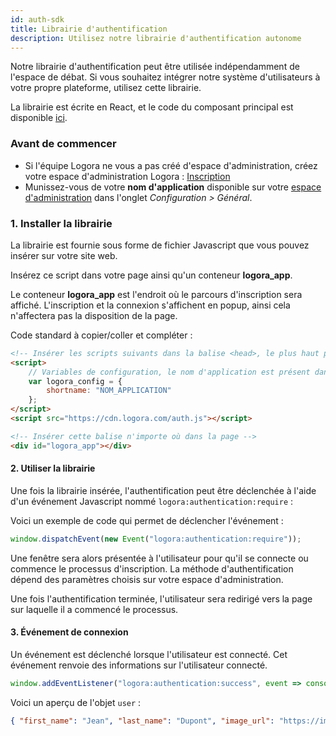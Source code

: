 ```yaml
---
id: auth-sdk
title: Librairie d'authentification
description: Utilisez notre librairie d'authentification autonome
---
```


Notre librairie d'authentification peut être utilisée indépendamment de l'espace de débat. Si vous souhaitez intégrer notre système d'utilisateurs à votre propre plateforme, utilisez cette librairie.

La librairie est écrite en React, et le code du composant principal est disponible [ici](https://bit.cloud/logora/debate/auth/auth_initializer).

### Avant de commencer 

- Si l'équipe Logora ne vous a pas créé d'espace d'administration, créez votre espace d'administration Logora : [Inscription](https://logora.fr/signup)
- Munissez-vous de votre **nom d'application** disponible sur votre [espace d'administration](https://admin.logora.fr) dans l'onglet *Configuration > Général*.

### 1. Installer la librairie


La librairie est fournie sous forme de fichier Javascript que vous pouvez insérer sur votre site web.

Insérez ce script dans votre page ainsi qu'un conteneur **logora_app**. 

Le conteneur **logora_app** est l'endroit où le parcours d'inscription sera affiché. L'inscription et la connexion s'affichent en popup, ainsi cela n'affectera pas la disposition de la page.

Code standard à copier/coller et compléter : 

```html
<!-- Insérer les scripts suivants dans la balise <head>, le plus haut possible dans la page -->
<script>
    // Variables de configuration, le nom d'application est présent dans votre espace d'administration
    var logora_config = {
        shortname: "NOM_APPLICATION"
    };
</script>
<script src="https://cdn.logora.com/auth.js"></script>
```

```html
<!-- Insérer cette balise n'importe où dans la page -->
<div id="logora_app"></div>
```

#### 2. Utiliser la librairie

Une fois la librairie insérée, l'authentification peut être déclenchée à l'aide d'un événement Javascript nommé `logora:authentication:require` :

Voici un exemple de code qui permet de déclencher l'événement :

```js
window.dispatchEvent(new Event("logora:authentication:require"));
```

Une fenêtre sera alors présentée à l'utilisateur pour qu'il se connecte ou commence le processus d'inscription. La méthode d'authentification dépend des paramètres choisis sur votre espace d'administration.

Une fois l'authentification terminée, l'utilisateur sera redirigé vers la page sur laquelle il a commencé le processus.

#### 3. Événement de connexion

Un événement est déclenché lorsque l'utilisateur est connecté. Cet événement renvoie des informations sur l'utilisateur connecté.

```js
window.addEventListener("logora:authentication:success", event => console.log(event.detail.user));
```

Voici un aperçu de l'objet `user` :

```json
{ "first_name": "Jean", "last_name": "Dupont", "image_url": "https://image.com/my-image", "points": 100 }
```

